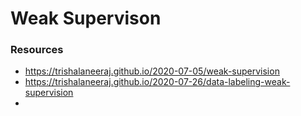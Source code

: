 # Weak Supervison

### Resources

- https://trishalaneeraj.github.io/2020-07-05/weak-supervision
- https://trishalaneeraj.github.io/2020-07-26/data-labeling-weak-supervision
- 